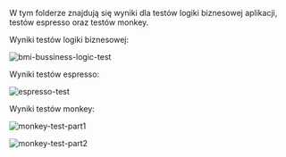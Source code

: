 W tym folderze znajdują się wyniki dla testów logiki biznesowej aplikacji, testów espresso oraz testów monkey.

Wyniki testów logiki biznesowej:

![bmi-bussiness-logic-test](https://github.com/user-attachments/assets/370caac5-3454-40ed-a6c8-98036906117d)

Wyniki testów espresso:

![espresso-test](https://github.com/user-attachments/assets/8b58c845-21a6-4462-a862-3e1d77cfc247)

Wyniki testów monkey:

![monkey-test-part1](https://github.com/user-attachments/assets/ab4efed5-3743-4c50-bf7f-8c9fd154fd2e)

![monkey-test-part2](https://github.com/user-attachments/assets/a4b04f04-c6ae-4b3a-b3f2-aa8d472a642d)

